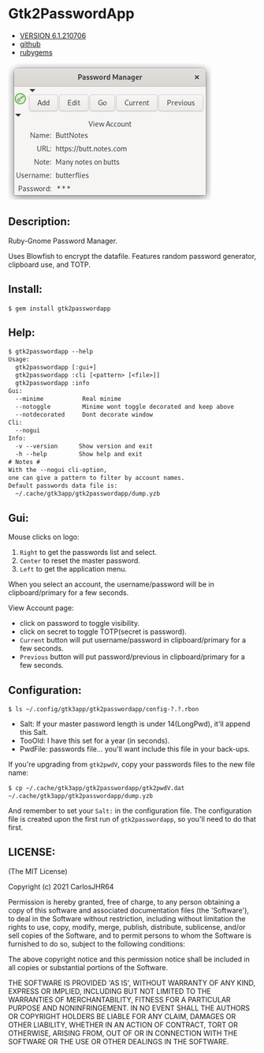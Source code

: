 # Gtk2PasswordApp

* [VERSION 6.1.210706](https://github.com/carlosjhr64/gtk2passwordapp/releases)
* [github](https://github.com/carlosjhr64/gtk2passwordapp)
* [rubygems](https://rubygems.org/gems/gtk2passwordapp)

![gui](test/gui.png)

## Description:

Ruby-Gnome Password Manager.

Uses Blowfish to encrypt the datafile.
Features random password generator, clipboard use, and TOTP.

## Install:

```shell
$ gem install gtk2passwordapp
```

## Help:
```shell
$ gtk2passwordapp --help
Usage:
  gtk2passwordapp [:gui+]
  gtk2passwordapp :cli [<pattern> [<file>]]
  gtk2passwordapp :info
Gui:
  --minime      	 Real minime
  --notoggle    	 Minime wont toggle decorated and keep above
  --notdecorated	 Dont decorate window
Cli:
  --nogui
Info:
  -v --version   	Show version and exit
  -h --help      	Show help and exit
# Notes #
With the --nogui cli-option,
one can give a pattern to filter by account names.
Default passwords data file is:
  ~/.cache/gtk3app/gtk2passwordapp/dump.yzb
```
## Gui:

Mouse clicks on logo:

1. `Right` to get the passwords list and select.
2. `Center` to reset the master password.
3. `Left` to get the application menu.

When you select an account,
the username/password will be in clipboard/primary for a few seconds.

View Account page:

* click on password to toggle visibility.
* click on secret to toggle TOTP(secret is password).
* `Current` button will put username/password in clipboard/primary for a few seconds. 
* `Previous` button will put password/previous in clipboard/primary for a few seconds. 

## Configuration:

```shell
$ ls ~/.config/gtk3app/gtk2passwordapp/config-?.?.rbon
```

* Salt:  If your master password length is under 14(LongPwd), it'll append this Salt.
* TooOld:  I have this set for a year (in seconds).
* PwdFile:  passwords file... you'll want include this file in your back-ups.

If you're upgrading from `gtk2pwdV`,
copy your passwords files to the new file name:

```shell
$ cp ~/.cache/gtk3app/gtk2passwordapp/gtk2pwdV.dat  ~/.cache/gtk3app/gtk2passwordapp/dump.yzb
```

And remember to set your `Salt:` in the configuration file.
The configuration file is created upon the first run of `gtk2passwordapp`, so
you'll need to do that first.

## LICENSE:

(The MIT License)

Copyright (c) 2021 CarlosJHR64

Permission is hereby granted, free of charge, to any person obtaining
a copy of this software and associated documentation files (the
'Software'), to deal in the Software without restriction, including
without limitation the rights to use, copy, modify, merge, publish,
distribute, sublicense, and/or sell copies of the Software, and to
permit persons to whom the Software is furnished to do so, subject to
the following conditions:

The above copyright notice and this permission notice shall be
included in all copies or substantial portions of the Software.

THE SOFTWARE IS PROVIDED 'AS IS', WITHOUT WARRANTY OF ANY KIND,
EXPRESS OR IMPLIED, INCLUDING BUT NOT LIMITED TO THE WARRANTIES OF
MERCHANTABILITY, FITNESS FOR A PARTICULAR PURPOSE AND NONINFRINGEMENT.
IN NO EVENT SHALL THE AUTHORS OR COPYRIGHT HOLDERS BE LIABLE FOR ANY
CLAIM, DAMAGES OR OTHER LIABILITY, WHETHER IN AN ACTION OF CONTRACT,
TORT OR OTHERWISE, ARISING FROM, OUT OF OR IN CONNECTION WITH THE
SOFTWARE OR THE USE OR OTHER DEALINGS IN THE SOFTWARE.
